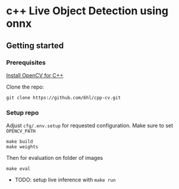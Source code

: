 # c++ Live Object Detection using onnx

## Getting started

### Prerequisites

[Install OpenCV for C++](https://docs.opencv.org/4.x/d7/d9f/tutorial_linux_install.html)

Clone the repo:  
```
git clone https://github.com/6hl/cpp-cv.git
```

### Setup repo

Adjust `cfg/.env.setup` for requested configuration. Make sure to set `OPENCV_PATH`
```
make build
make weights
```  

Then for evaluation on folder of images
```
make eval
```  

* TODO: setup live inference with `make run`